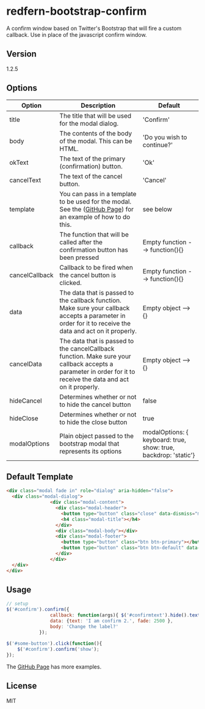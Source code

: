 redfern-bootstrap-confirm
=========

A confirm window based on Twitter's Bootstrap that will fire a custom callback. Use in place of the javascript confirm window.


Version
----

1.2.5

Options
-------------

| Option     	| Description                                                                                                                                               	| Default                    	|
|------------	|-----------------------------------------------------------------------------------------------------------------------------------------------------------	|----------------------------	|
| title      	| The title that will be used for the modal dialog.                                                                                                         	| 'Confirm'                  	|
| body       	| The contents of the body of the modal. This can be HTML.                                                                                                  	| 'Do you wish to continue?' 	|
| okText     	| The text of the primary (confirmation) button.                                                                                                            	| 'Ok'                       	|
| cancelText 	| The text of the cancel button.                                                                                                                            	| 'Cancel'                   	|
| template   	| You can pass in a template to be used for the modal. See the  ([GitHub Page](http://mcdrummerman.github.io/redfern-bootstrap-confirm)) for an example of how to do this.                                              	| see below                  	|
| callback   	| The function that will be called after the confirmation button has been pressed                                                                           	| Empty function --> function(){} |
| cancelCallback       	| Callback to be fired when the cancel button is clicked.                                                                                                  	| Empty function --> function(){} 	|
| data       	| The data that is passed to the callback function. Make sure your callback accepts a parameter in order for it to receive the data and act on it properly. 	|    Empty object --> {}   |
| cancelData       	| The data that is passed to the cancelCallback function. Make sure your callback accepts a parameter in order for it to receive the data and act on it properly. 	|    Empty object --> {}   |
| hideCancel	| Determines whether or not to hide the cancel button 	| false	|        |            	|   	|              	|
| hideClose	| Determines whether or not to hide the close button 	| true	|        |            	|   	|              	|
| modalOptions	| Plain object passed to the bootstrap modal that represents its options 	| modalOptions: { keyboard: true, show: true, backdrop: 'static'}	|        |            	|   	|              	|


Default Template
----------------

```html
<div class="modal fade in" role="dialog" aria-hidden="false">
  <div class="modal-dialog">
                <div class="modal-content">
                  <div class="modal-header">
                	<button type="button" class="close" data-dismiss="modal">×</button>
                	<h4 class="modal-title"></h4>
                  </div>
                  <div class="modal-body"></div>
                  <div class="modal-footer">
                	<button type="button" class="btn btn-primary"></button>
                	<button type="button" class="btn btn-default" data-dismiss="modal"></button>
                  </div>
                </div>
  </div>
</div>
```


Usage
--------------

```javascript
// setup
$('#confirm').confirm({
                callback: function(args){ $('#confirmtext').hide().text(args.text).fadeIn(args.fade); },
                data: {text: 'I am confirm 2.', fade: 2500 },
                body: 'Change the label?'
            });
            
$('#some-button').click(function(){
    $('#confirm').confirm('show');            
});         
```

The [GitHub Page](http://mcdrummerman.github.io/redfern-bootstrap-confirm) has more examples.

License
----

MIT
